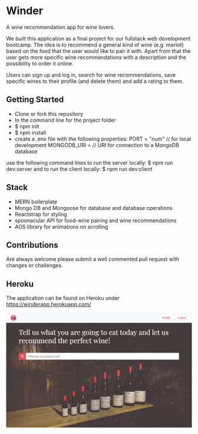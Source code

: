 # Winder
A wine recommendation app for wine lovers.

We built this application as a final project for our fullstack web development bootcamp. The idea is to recommend a general kind of wine (e.g. merlot) based on the food that the user would like to pair it with. Apart from that the user gets more specific wine recommendations with a description and the possibility to order it online.

Users can sign up and log in, search for wine recommendations, save specific wines to their profile (and delete them) and add a rating to them.

## Getting Started
- Clone or fork this repository
- In the command line for the project folder
- $ npm init
- $ npm install
- create a .env file with the following properties:
PORT = "num" // for local development
MONGODB_URI = // URI for connection to a MongoDB database

use the following command lines to run the server locally:
$ npm run dev:server
and to run the client locally:
$ npm run dev:client

## Stack
- MERN boilerplate
- Mongo DB and Mongoose for database and database operations
- Reactstrap for styling
- spoonacular API for food-wine pairing and wine recommendations
- AOS library for animations on scrolling

## Contributions
Are always welcome please submit a well commented pull request with changes or challenges.

## Heroku
The application can be found on Heroku under https://winderapp.herokuapp.com/

<img src='/screenshot.png'>